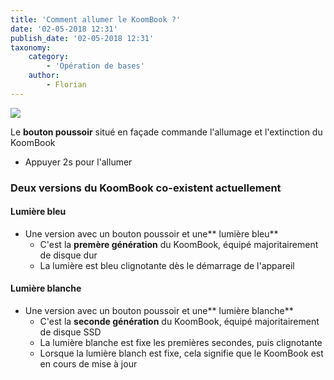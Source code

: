 ```yaml
---
title: 'Comment allumer le KoomBook ?'
date: '02-05-2018 12:31'
publish_date: '02-05-2018 12:31'
taxonomy:
    category:
        - 'Opération de bases'
    author:
        - Florian
---
```


![](IMG_3447.JPG)

Le **bouton poussoir** situé en façade commande l'allumage et l'extinction du KoomBook

* Appuyer 2s pour l'allumer

### Deux versions du KoomBook co-existent actuellement

#### Lumière bleu

* Une version avec un bouton poussoir et une** lumière bleu**
  * C'est la **premère génération** du KoomBook, équipé majoritairement de disque dur
  * La lumière est bleu clignotante dès le démarrage de l'appareil 
  
#### Lumière blanche

* Une version avec un bouton poussoir et une** lumière blanche**
  * C'est la **seconde génération** du KoomBook, équipé majoritairement de disque SSD
  * La lumière blanche est fixe les premières secondes, puis clignotante 
  * Lorsque la lumière blanch est fixe, cela signifie que le KoomBook est en cours de mise à jour



